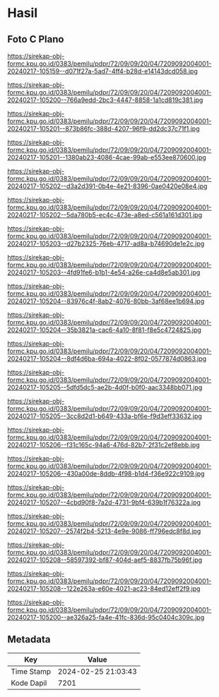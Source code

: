 # Hasil

## Foto C Plano

https://sirekap-obj-formc.kpu.go.id/0383/pemilu/pdpr/72/09/09/20/04/7209092004001-20240217-105159--d071f27a-5ad7-4ff4-b28d-e14143dcd058.jpg

https://sirekap-obj-formc.kpu.go.id/0383/pemilu/pdpr/72/09/09/20/04/7209092004001-20240217-105200--766a9edd-2bc3-4447-8858-1a1cd819c381.jpg

https://sirekap-obj-formc.kpu.go.id/0383/pemilu/pdpr/72/09/09/20/04/7209092004001-20240217-105201--873b86fc-388d-4207-96f9-dd2dc37c71f1.jpg

https://sirekap-obj-formc.kpu.go.id/0383/pemilu/pdpr/72/09/09/20/04/7209092004001-20240217-105201--1380ab23-4086-4cae-99ab-e553ee870600.jpg

https://sirekap-obj-formc.kpu.go.id/0383/pemilu/pdpr/72/09/09/20/04/7209092004001-20240217-105202--d3a2d391-0b4e-4e21-8396-0ae0420e08e4.jpg

https://sirekap-obj-formc.kpu.go.id/0383/pemilu/pdpr/72/09/09/20/04/7209092004001-20240217-105202--5da780b5-ec4c-473e-a8ed-c561a161d301.jpg

https://sirekap-obj-formc.kpu.go.id/0383/pemilu/pdpr/72/09/09/20/04/7209092004001-20240217-105203--d27b2325-76eb-4717-ad8a-b74690de1e2c.jpg

https://sirekap-obj-formc.kpu.go.id/0383/pemilu/pdpr/72/09/09/20/04/7209092004001-20240217-105203--4fd91fe6-b1b1-4e54-a26e-ca4d8e5ab301.jpg

https://sirekap-obj-formc.kpu.go.id/0383/pemilu/pdpr/72/09/09/20/04/7209092004001-20240217-105204--83976c4f-8ab2-4076-80bb-3af68ee1b694.jpg

https://sirekap-obj-formc.kpu.go.id/0383/pemilu/pdpr/72/09/09/20/04/7209092004001-20240217-105204--35b3821a-cac6-4a10-8f81-f8e5c4724825.jpg

https://sirekap-obj-formc.kpu.go.id/0383/pemilu/pdpr/72/09/09/20/04/7209092004001-20240217-105204--8df4d6ba-694a-4022-8f02-0577874d0863.jpg

https://sirekap-obj-formc.kpu.go.id/0383/pemilu/pdpr/72/09/09/20/04/7209092004001-20240217-105205--5dfd5dc5-ae2b-4d0f-b0f0-aac3348bb071.jpg

https://sirekap-obj-formc.kpu.go.id/0383/pemilu/pdpr/72/09/09/20/04/7209092004001-20240217-105205--3cc8d2d1-b649-433a-bf6e-f9d3eff33632.jpg

https://sirekap-obj-formc.kpu.go.id/0383/pemilu/pdpr/72/09/09/20/04/7209092004001-20240217-105206--f31c165c-94a6-476d-82b7-2f31c2ef8ebb.jpg

https://sirekap-obj-formc.kpu.go.id/0383/pemilu/pdpr/72/09/09/20/04/7209092004001-20240217-105206--430a00de-8ddb-4f98-b1d4-f36e922c9109.jpg

https://sirekap-obj-formc.kpu.go.id/0383/pemilu/pdpr/72/09/09/20/04/7209092004001-20240217-105207--4cbd90f8-7a2d-4731-9bf4-639b1f76322a.jpg

https://sirekap-obj-formc.kpu.go.id/0383/pemilu/pdpr/72/09/09/20/04/7209092004001-20240217-105207--2574f2b4-5213-4e9e-9086-ff796edc8f8d.jpg

https://sirekap-obj-formc.kpu.go.id/0383/pemilu/pdpr/72/09/09/20/04/7209092004001-20240217-105208--58597392-bf87-404d-aef5-8837fb75b96f.jpg

https://sirekap-obj-formc.kpu.go.id/0383/pemilu/pdpr/72/09/09/20/04/7209092004001-20240217-105208--122e263a-e60e-4021-ac23-84ed12eff2f9.jpg

https://sirekap-obj-formc.kpu.go.id/0383/pemilu/pdpr/72/09/09/20/04/7209092004001-20240217-105200--ae326a25-fa4e-41fc-836d-95c0404c309c.jpg


## Metadata

| Key        | Value               |
| ---------- | ------------------- |
| Time Stamp | 2024-02-25 21:03:43 |
| Kode Dapil | 7201                |



